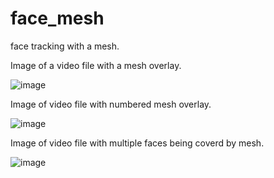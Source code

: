# face_mesh
face tracking with a mesh.

Image of a video file with a mesh overlay.

![image](https://github.com/Asfandyar-Khan-2022/data_collection_pipeline/assets/117299102/929ba387-d97c-46a7-91d0-fe7117b92a20)

Image of video file with numbered mesh overlay.

![image](https://github.com/Asfandyar-Khan-2022/data_collection_pipeline/assets/117299102/d9cbf898-32db-41a7-a8f4-23e75044baee)

Image of video file with multiple faces being coverd by mesh.

![image](https://github.com/Asfandyar-Khan-2022/face_mesh/assets/117299102/95ecbb14-a27e-41a4-9720-1648855b3438)

